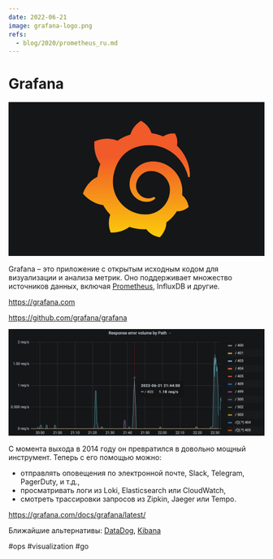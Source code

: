 ```yaml
---
date: 2022-06-21
image: grafana-logo.png
refs:
  - blog/2020/prometheus_ru.md
---
```


# Grafana

![Grafana logo](grafana-logo.png "Grafana logo")

Grafana – это приложение с открытым исходным кодом для визуализации и анализа метрик.
Оно поддерживает множество источников данных, включая [Prometheus](../2020/prometheus_ru.md), InfluxDB и другие.

https://grafana.com

https://github.com/grafana/grafana

![Grafana](grafana.png "Grafana")

С момента выхода в 2014 году он превратился в довольно мощный инструмент.
Теперь с его помощью можно:

* отправлять оповещения по электронной почте, Slack, Telegram, PagerDuty, и т.д.,
* просматривать логи из Loki, Elasticsearch или CloudWatch,
* смотреть трассировки запросов из Zipkin, Jaeger или Tempo.

https://grafana.com/docs/grafana/latest/

Ближайшие альтернативы: [DataDog](https://www.datadoghq.com),
[Kibana](https://www.elastic.co/kibana/)

#ops #visualization #go
